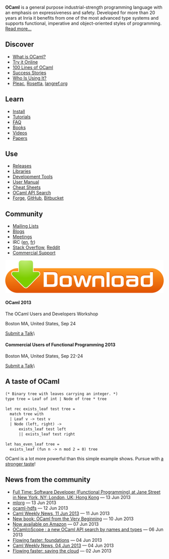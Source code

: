 **OCaml** is a general purpose industrial-strength programming language
with an emphasis on expressiveness and safety. Developed for more than
20 years at Inria it benefits from one of the most advanced type systems
and supports functional, imperative and object-oriented styles of
programming. [Read more...](description.html)

Discover
--------

-   [What is OCaml?](description.html)
-   [Try it Online](http://try.ocamlpro.com/)
-   [100 Lines of OCaml](taste.html)
-   [Success Stories](success.html)
-   [Who Is Using It?](companies.html)
-   [Pleac](http://pleac.sourceforge.net/pleac_ocaml/),
    [Rosetta](http://rosettacode.org/wiki/Category:OCaml),
    [langref.org](http://langref.org/ocaml)

Learn
-----

-   [Install](install.html)
-   [Tutorials](tutorials/index.html)
-   [FAQ](faq.html)
-   [Books](books.html)
-   [Videos](videos.html)
-   [Papers](papers.html)

Use
---

-   [Releases](releases/)
-   [Libraries](libraries.html)
-   [Development Tools](dev_tools.html)
-   [User Manual](books.html#manual)
-   [Cheat Sheets](cheat_sheets.html)
-   [OCaml API Search](http://search.ocaml.jp/)
-   [Forge](http://forge.ocamlcore.org/),
    [GitHub](https://github.com/languages/OCaml),
    [Bitbucket](https://bitbucket.org/repo/all?name=ocaml)

Community
---------

-   [Mailing Lists](mailing_lists.html)
-   [Blogs](planet/)
-   [Meetings](meetings/)
-   IRC ([en](irc://irc.freenode.net/ocaml),
    [fr](irc://irc.freenode.net/ocaml-fr))
-   [Stack
    Overflow](http://stackoverflow.com/questions/tagged?tagnames=ocaml),
    [Reddit](http://www.reddit.com/r/ocaml/)
-   [Commercial Support](support.html)

[![download](img/download-orange-green-arrow.svg)](install.html)

#### OCaml 2013

The OCaml Users and Developers Workshop

Boston MA, United States, Sep 24

[Submit a Talk](meetings/ocaml/2013/)\

#### Commercial Users of Functional Programming 2013

Boston MA, United States, Sep 22-24

[Submit a Talk](http://cufp.org/2013cfp)\

A taste of OCaml
----------------

~~~~ {.listing}
(* Binary tree with leaves carrying an integer. *)
type tree = Leaf of int | Node of tree * tree

let rec exists_leaf test tree =
  match tree with
  | Leaf v -> test v
  | Node (left, right) ->
      exists_leaf test left
      || exists_leaf test right

let has_even_leaf tree =
  exists_leaf (fun n -> n mod 2 = 0) tree
~~~~

OCaml is a lot more powerful than this simple example shows. Pursue with
[a stronger taste](taste.html)!

News from the community
-----------------------

-   [Full Time: Software Developer (Functional Programming) at Jane
    Street in New York, NY; London, UK; Hong
    Kong](planet#95e24529fbb0f6445d9ce28f00b17d68) — 13 Jun 2013
-   [mlorg](planet#5f7a374c28a50f4d973f0006ed694760) — 13 Jun 2013
-   [ocaml-hdfs](planet#888fbf5d83bcf26db8b5e709b18c4185) — 12 Jun 2013
-   [Caml Weekly News, 11 Jun
    2013](planet#ae7a3cd3bc839ec8f990b8cc351d8179) — 11 Jun 2013
-   [New book: OCaml from the Very
    Beginning](planet#b5f19c1f35ee3c83c56f9945ee6aad65) — 10 Jun 2013
-   [Now available on
    Amazon](planet#2dee1259ee3338e92d1b483eef40f975) — 07 Jun 2013
-   [OCaml◎Scope : a new OCaml API search by names and
    types](planet#2cf74780a8a8925e43dd7f5a450d0850) — 06 Jun 2013
-   [Flowing faster:
    foundations](planet#0d10490c0c43827e5992c247475da3bf) — 04 Jun 2013
-   [Caml Weekly News, 04 Jun
    2013](planet#b9543de8acc19d3177293e46d8ecff8c) — 04 Jun 2013
-   [Flowing faster: saving the
    cloud](planet#b1916c31531bff1154076da22bc85c50) — 02 Jun 2013

